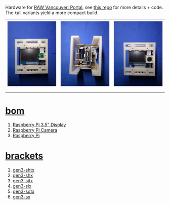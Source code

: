 Hardware for <a href="https://rawartists.com/vancouver/portal">RAW Vancouver: Portal</a>, see <a href="https://github.com/kamangir/RAW-Vancouver-PORTAL-2022">this repo</a> for more details + code.
The `t`all variants yield a more compact build. 

| [![image](../images/portal-2.jpg)](#) | [![image](../images/portal-3.jpg)](#) | [![image](../images/portal-4.jpg)](#) |
| --- | --- | --- |

---

# [bom](../parts.md)

1. [Raspberry Pi 3.5" Display](../parts.md#raspberry-pi-35-display)
1. [Raspberry Pi Camera](../parts.md#raspberry-pi-camera)
1. [Raspberry Pi](../parts.md#raspberry-pi)

# [brackets](../brackets)

1. [gen3-shtx](../brackets/gen3-shtx/gen3-shtx.stl)
1. [gen3-shx](../brackets/gen3-shx/gen3-shx.stl)
1. [gen3-sitx](../brackets/gen3-sitx/gen3-sitx.stl)
1. [gen3-six](../brackets/gen3-six/gen3-six.stl)
1. [gen3-sotx](../brackets/gen3-sotx/gen3-sotx.stl)
1. [gen3-sx](../brackets/gen3-sx/gen3-sx.stl)

